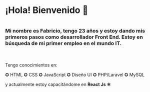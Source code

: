 <h1><b>¡Hola! Bienvenido 👋</b><h1>
<h3>Mi nombre es Fabricio, tengo 23 años y estoy dando mis primeros pasos como desarrollador Front End.
 Estoy en búsqueda de mi primer empleo en el mundo IT.</h3>
<br>
 <br>
Tengo conocimientos en:

✪ HTML
✪ CSS
✪ JavaScript
✪ Diseño UI
✪ PHP/Laravel
✪ MySQL

y actualmente estoy capacitándome en  <b>React Js ⚛</b>
<br>


<!--
**FabriBorgobello/fabriborgobello** is a ✨ _special_ ✨ repository because its `README.md` (this file) appears on your GitHub profile.

Here are some ideas to get you started:

- 🔭 I’m currently working on ...
- 🌱 I’m currently learning ...
- 👯 I’m looking to collaborate on ...
- 🤔 I’m looking for help with ...
- 💬 Ask me about ...
- 📫 How to reach me: ...
- 😄 Pronouns: ...
- ⚡ Fun fact: ...
-->
